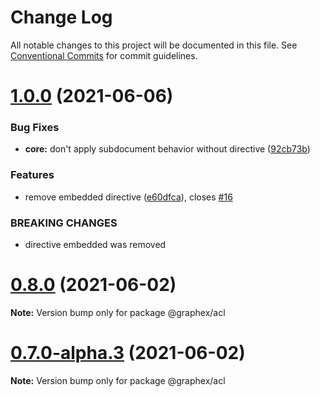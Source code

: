 # Change Log

All notable changes to this project will be documented in this file.
See [Conventional Commits](https://conventionalcommits.org) for commit guidelines.

# [1.0.0](https://gitlab.com/graphexio/graphex/compare/v0.8.0...v1.0.0) (2021-06-06)


### Bug Fixes

* **core:** don't apply subdocument behavior without directive ([92cb73b](https://gitlab.com/graphexio/graphex/commit/92cb73b))


### Features

* remove embedded directive ([e60dfca](https://gitlab.com/graphexio/graphex/commit/e60dfca)), closes [#16](https://gitlab.com/graphexio/graphex/issues/16)


### BREAKING CHANGES

* directive embedded was removed





# [0.8.0](https://gitlab.com/graphexio/graphex/compare/v0.7.0...v0.8.0) (2021-06-02)

**Note:** Version bump only for package @graphex/acl





# [0.7.0-alpha.3](https://gitlab.com/graphexio/graphex/compare/v0.7.0-alpha.2...v0.7.0-alpha.3) (2021-06-02)

**Note:** Version bump only for package @graphex/acl
